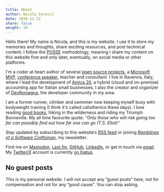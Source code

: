 ```yaml
---
title: About
author: Nicola Iarocci
date: 2010-11-22
share: false
weight: 10
---
```

Hello there! My name is Nicola, and this is my website. I use it to store my
memories and thoughts, share exciting resources, and post technical content. I
follow the [POSSE](https://indieweb.org/POSSE) methodology, meaning I share my
content on this website first and only later, eventually, on social media or
other platforms.

I'm a coder at heart author of several [open source projects][1], a [Microsoft
MVP][2], [conference speaker][4], teacher and consultant. I live in Ravenna,
Italy, where I lead the development of [Amica 20][5], a hybrid (cloud and
on-premise) accounting app for Italian small businesses. I also the creator and
organizer of [DevRomagna][26], the developer community in my area.

I am a former runner, climber and swimmer now keeping myself busy with
bodyweight training (I think it's called calisthenics these days). I love
reading [good books][8], hiking in the wilderness and riding my Triumph
Bonneville. My all time favourite quote: *"Only those who will risk going too
far can possibly find out how far one can go (T.S. Eliot)"*

Stay updated by subscribing to this website’s [RSS feed](/index.xml) or joining
*[Ramblings of a Software Craftsman](https://buttondown.email/nicolaiarocci)*,
my newsletter. 

Find me on [Mastodon](https://fosstodon.org/@nicola), [Last.fm](https://www.last.fm/user/nicolaiarocci), [GitHub](https://github.com/nicolaiarocci), [LinkedIn](http://www.linkedin.com/in/nicolaiarocci), or get in touch via [email](mailto:nicola@nicolaiarocci.com). My [Twitter/X](https://x.com/nicolaiarocci) account is currently [on hiatus](/im-leaving-twitter/x/).

## No guest posts

This is my personal website. I will not accept any “guest posts” here, not for compensation and not for any “good cause”. You can stop asking.

 [1]: http://nicolaiarocci.com/opensource/
 [2]: https://mvp.microsoft.com/en-US/mvp/profile/a6892d61-aea0-e511-8114-c4346bac0abc
 [4]: /speaking/
 [5]: http://gestionaleamica.com/
 [8]: http://nicolaiarocci.com/books-i-have-read/
 [26]: http://meetup.com/it-IT/devromagna/